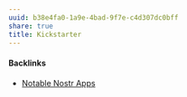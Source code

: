 ```yaml
---
uuid: b38e4fa0-1a9e-4bad-9f7e-c4d307dc0bff
share: true
title: Kickstarter
---
```

#### Backlinks

* [Notable Nostr Apps](/f5a7d558-219b-4d37-9e18-28f749488612)